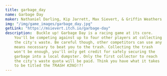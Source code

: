 ```yaml
---
title: garbage_day
name: Garbage Day
maker: Nathaniel Darling, Kip Jarrett, Max Sievert, & Griffin Weathers
img: "/img/game_images/garbage_day.jpg"
getLink: "https://msievert.itch.io/garbage-day"
description:  Buckle up! Garbage Day is a racing game at its core. 
    You'll be competing against up to four other players at collecting 
    the city's waste. Be careful though, other competitors can use any 
    means necessary to beat you to the trash. Collecting the trash 
    won't be enough, you'll only get credit for safely securing the 
    garbage into a local dumpster. Only the first collector to reach 
    the city's waste quota will be paid. Think you have what it takes 
    to be titled the 𝘛𝘙𝘈𝘚𝘏 𝘒𝘐𝘕𝘎!?!
---
```


